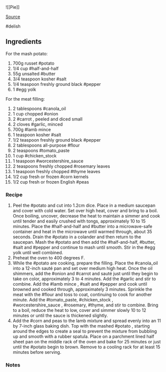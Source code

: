 ![[Pie]]

[Source](https://www.foodnetwork.com/recipes/alton-brown/shepherds-pie-recipe2-1942900)

#delish 
## Ingredients

For the mash potato:
1. 700g russet #potato 
2. 1/4 cup #half-and-half
3. 55g unsalted #butter
4. 3/4 teaspoon kosher #salt
5. 1/4 teaspoon freshly ground black #pepper
6. 1 #egg yolk

 For the meat filling:
1. 2 tablespoons #canola_oil
2. 1 cup chopped #onion
3. 2 #carrot , peeled and diced small
4. 2 cloves #garlic, minced
5. 700g #lamb mince
6. 1 teaspoon kosher #salt
7. 1/2 teaspoon freshly ground black #pepper
8. 2 tablespoons all-purpose #flour
9. 2 teaspoons #tomato_paste
10. 1 cup #chicken_stock
11. 1 teaspoon #worcestershire_sauce
12. 2 teaspoons freshly chopped #rosemary leaves
13. 1 teaspoon freshly chopped #thyme leaves
14. 1/2 cup fresh or frozen #corn kernels
15. 1/2 cup fresh or frozen English #peas

### Recipe

1. Peel the #potato and cut into 1.2cm dice. Place in a medium saucepan and cover with cold water. Set over high heat, cover and bring to a boil. Once boiling, uncover, decrease the heat to maintain a simmer and cook until tender and easily crushed with tongs, approximately 10 to 15 minutes. Place the #half-and-half and #butter into a microwave-safe container and heat in the microwave until warmed through, about 35 seconds. Drain the #potato in a colander and then return to the saucepan. Mash the #potato and then add the #half-and-half, #butter, #salt and #pepper and continue to mash until smooth. Stir in the #egg yolk until well combined.
2. Preheat the oven to 400 degrees F.
3. While the #potato  are cooking, prepare the filling. Place the #canola_oil  into a 12-inch sauté pan and set over medium high heat. Once the oil shimmers, add the #onion and #carrot  and sauté just until they begin to take on color, approximately 3 to 4 minutes. Add the #garlic and stir to combine. Add the #lamb mince , #salt and #pepper and cook until browned and cooked through, approximately 3 minutes. Sprinkle the meat with the #flour and toss to coat, continuing to cook for another minute. Add the #tomato_paste, #chicken_stock , #worcestershire_sauce , #rosemary, #thyme, and stir to combine. Bring to a boil, reduce the heat to low, cover and simmer slowly 10 to 12 minutes or until the sauce is thickened slightly.
4. Add the #corn and peas to the lamb mixture and spread evenly into an 11 by 7-inch glass baking dish. Top with the mashed #potato , starting around the edges to create a seal to prevent the mixture from bubbling up and smooth with a rubber spatula. Place on a parchment lined half sheet pan on the middle rack of the oven and bake for 25 minutes or just until the #potato  begin to brown. Remove to a cooling rack for at least 15 minutes before serving.

### Notes
